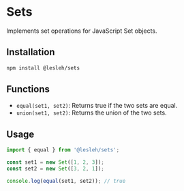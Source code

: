 # Sets

Implements set operations for JavaScript Set objects.

## Installation

```bash
npm install @lesleh/sets
```

## Functions

- `equal(set1, set2)`: Returns true if the two sets are equal.
- `union(set1, set2)`: Returns the union of the two sets.

## Usage

```javascript
import { equal } from '@lesleh/sets';

const set1 = new Set([1, 2, 3]);
const set2 = new Set([3, 2, 1]);

console.log(equal(set1, set2)); // true
```
